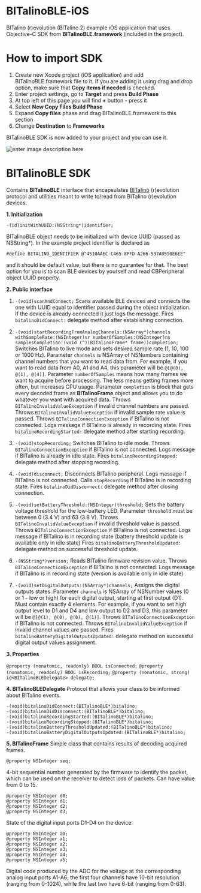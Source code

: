 # BITalinoBLE-iOS
BITalino (r)evolution (BITalino 2) example iOS application that uses Objective-C SDK from **BITalinoBLE.framework** (included in the project).

# How to import SDK
 1. Create new Xcode project (iOS application) and add BITalinoBLE.framework file to it. If you are adding it using drag and drop option, make sure that **Copy items if needed** is checked. 
 2. Enter project settings, go to **Target** and press **Build Phase**
 3. At top left of this page you will find **+** button - press it
 4. Select **New Copy Files Build Phase**
 5. Expand **Copy files** phase and drag BITalinoBLE.framework to this section
 6. Change **Destination** to **Frameworks**

BITalinoBLE SDK is now added to your project and you can use it.

![enter image description here](http://i.imgur.com/StbUzLR.png)

# BITalinoBLE SDK
Contains **BITalinoBLE** interface that encapsulates [BITalino](http://www.bitalino.com) (r)evolution protocol and utilities meant to write to/read from BITalino (r)evolution devices.

 **1. Initialization**

    -(id)initWithUUID:(NSString*)identifier;
    
BITalinoBLE object needs to be initialized with device UUID (passed as NSString*). In the example project identifier is declared as 

    #define BITALINO_IDENTIFIER @"4510AAEC-C465-8FFD-A266-537A9590E6EE"

and it should be default value, but there is no guarantee for that. The best option for you is to scan BLE devices by yourself and read CBPeripheral object UUID property.

 **2. Public interface**

 1. `-(void)scanAndConnect;`
Scans available BLE devices and connects the one with UUID equal to identifier passed during the object initialization. If the device is already connected it just logs the message. 
Fires `bitalinoDidConnect:` delegate method after establishing connection.
 
 2. `-(void)startRecordingFromAnalogChannels:(NSArray*)channels withSampleRate:(NSInteger)sr numberOfSamples:(NSInteger)ns samplesCompletion:(void (^)(BITalinoFrame* frame))completion;`
Switches BITalino to live mode and sets desired sample rate (1, 10, 100 or 1000 Hz). 
Parameter `channels` is NSArray of NSNumbers containing channel numbers that you want to read data from. For example, if you want to read data from A0, A1 and A4, this parameter will be `@[@(0), @(1), @(4)]`.
Parameter `numberOfSamples` means how many frames we want to acquire before processing. The less means getting frames more often, but increases CPU usage. 
Parameter `completion` is block that gets every decoded frame as **BITalinoFrame** object and allows you to do whatever you want with acquired data.
Throws `BITalinoInvalidValueException` if invalid channel numbers are passed.
Throws `BITalinoInvalidValueException` if invalid sample rate value is passed.
Throws `BITalinoConnectionException` if BITalino is not connected.
Logs message if BITalino is already in recording state.
Fires `bitalinoRecordingStarted:` delegate method after starting recording.

 3. `-(void)stopRecording;`
Switches BITalino to idle mode.
Throws `BITalinoConnectionException` if BITalino is not connected.
Logs message if BITalino is already in idle state. 
Fires `bitalinoRecordingStopped:` delegate method after stopping recording.

 4. `-(void)disconnect;`
Disconnects BITalino peripheral.
Logs message if BITalino is not connected.
Calls `stopRecording` if BITalino is in recording state.
Fires `bitalinoDidDisconnect:` delegate method after closing connection.

 5. `-(void)setBatteryThreshold:(NSInteger)threshold;`
Sets the battery voltage threshold for the low-battery LED.
Parameter `threshold` must be between 0 (3.4 V) and 63 (3.8 V).
Throws `BITalinoInvalidValueException` if invalid threshold value is passed.
Throws `BITalinoConnectionException` if BITalino is not connected.
Logs message if BITalino is in recording state (battery threshold update is available only in idle state)
Fires `bitalinoBatteryThresholdUpdated:` delegate method on successful threshold update.

 6. `-(NSString*)version;`
Reads BITalino firmware revision value.
Throws `BITalinoConnectionException` if BITalino is not connected.
Logs message if BITalino is in recording state (version is available only in idle state)

 7. `-(void)setDigitalOutputs:(NSArray*)channels;`
Assigns the digital outputs states.
Parameter `channels` is NSArray of NSNumber values (0 or 1 - low or high) for each digital output, starting at first output (D1). Must contain exactly 4 elements. For example, if you want to set high output level to D1 and D4 and low output to D2 and D3, this parameter will be `@[@(1), @(0), @(0), @(1)]`.
Throws `BITalinoConnectionException` if BITalino is not connected.
Throws `BITalinoInvalidValueException` if invalid channel values are passed.
Fires `bitalinoBatteryDigitalOutputsUpdated:` delegate method on successful digital output values assignment.

 **3. Properties**

 `@property (nonatomic, readonly) BOOL isConnected;`
 `@property (nonatomic, readonly) BOOL isRecording;`
 `@property (nonatomic, strong) id<BITalinoBLEDelegate> delegate;`

 **4. BITalinoBLEDelegate**
Protocol that allows your class to be informed about BITalino events.

    -(void)bitalinoDidConnect:(BITalinoBLE*)bitalino;
    -(void)bitalinoDidDisconnect:(BITalinoBLE*)bitalino;
    -(void)bitalinoRecordingStarted:(BITalinoBLE*)bitalino;
    -(void)bitalinoRecordingStopped:(BITalinoBLE*)bitalino;
    -(void)bitalinoBatteryThresholdUpdated:(BITalinoBLE*)bitalino;
    -(void)bitalinoBatteryDigitalOutputsUpdated:(BITalinoBLE*)bitalino;

 **5. BITalinoFrame**
 Simple class that contains results of decoding acquired frames.
 
    @property NSInteger seq;
    
4-bit sequential number generated by the firmware to identify the packet, which can be used on the receiver to detect loss of packets. Can have value from 0  to 15.

    @property NSInteger d0;
    @property NSInteger d1;
    @property NSInteger d2;
    @property NSInteger d3;

State of the digital input ports D1-D4 on the device.

    @property NSInteger a0;
    @property NSInteger a1;
    @property NSInteger a2;
    @property NSInteger a3;
    @property NSInteger a4;
    @property NSInteger a5;

Digital code produced by the ADC for the voltage at the corresponding analog input ports A1-A6; the first four channels have 10-bit resolution (ranging from 0-1024), while the last two have 6-bit (ranging from 0-63).